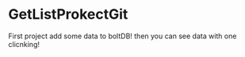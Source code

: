 # GetListProkectGit
First project
add some data to boltDB!
then you can see data with one clicnking!
